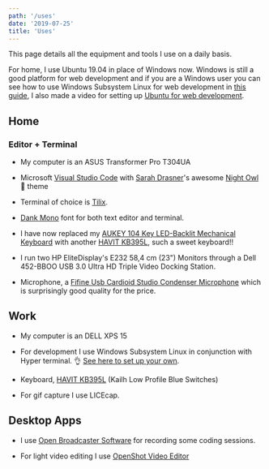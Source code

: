 ```yaml
---
path: '/uses'
date: '2019-07-25'
title: 'Uses'
---
```


This page details all the equipment and tools I use on a daily basis.

For home, I use Ubuntu 19.04 in place of Windows now. Windows is still
a good platform for web development and if you are a Windows user you
can see how to use Windows Subsystem Linux for web development in
[this guide], I also made a video for setting up [Ubuntu for web
development].

## Home

### Editor + Terminal

- My computer is an ASUS Transformer Pro T304UA

- Microsoft [Visual Studio Code] with [Sarah Drasner]'s awesome [Night
  Owl] 🦉 theme

- Terminal of choice is [Tilix].

- [Dank Mono] font for both text editor and terminal.

- I have now replaced my [AUKEY 104 Key LED-Backlit Mechanical
  Keyboard] with another [HAVIT KB395L], such a sweet keyboard!!

- I run two HP EliteDisplay's E232 58,4 cm (23") Monitors through a
  Dell 452-BBOO USB 3.0 Ultra HD Triple Video Docking Station.

- Microphone, a [Fifine Usb Cardioid Studio Condenser Microphone]
  which is surprisingly good quality for the price.

## Work

- My computer is an DELL XPS 15

- For development I use Windows Subsystem Linux in conjunction with
  Hyper terminal. 👌 [See here to set up your own].

- Keyboard, [HAVIT KB395L] (Kailh Low Profile Blue Switches)

- For gif capture I use LICEcap.

## Desktop Apps

- I use [Open Broadcaster Software](OBS) for recording some coding
  sessions.

- For light video editing I use [OpenShot Video Editor]

<!-- Links -->

[open broadcaster software]: https://obsproject.com/
[dank mono]: https://dank.sh/
[settings]: https://github.com/spences10/settings
[dotfiles]: https://github.com/spences10/dotfiles
[aukey 104 key led-backlit mechanical keyboard]:
  https://www.aukey.com/products/104-key-led-backlit-mechanical-keyboard-km-g6
[sarah drasner]: https://github.com/sdras/
[night owl]: https://github.com/sdras/night-owl-vscode-theme
[setting it up for windows]: https://ss10.me/wsl-2019
[fifine usb cardioid studio condenser microphone]:
  https://www.amazon.co.uk/gp/product/B06XQ39XCY/ref=oh_aui_detailpage_o02_s00?ie=UTF8&psc=1
[see here to set up your own]: https://ss10.me/wsl-2019
[this guide]: https://ss10.me/wsl-2019
[havit kb395l]:
  https://www.amazon.co.uk/gp/product/B0767YQQTQ/ref=ox_sc_saved_title_1?smid=A144NZUZAZWQSX&psc=1
[visual studio code]: https://code.visualstudio.com/
[tilix]: https://github.com/gnunn1/tilix
[ubuntu for web development]:
  https://www.youtube.com/watch?v=eSAsdQuQ-1o
[openshot video editor]: https://www.openshot.org/
